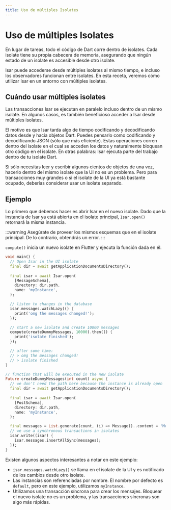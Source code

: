 ```yaml
---
title: Uso de múltiples Isolates
---
```


# Uso de múltiples Isolates

En lugar de tareas, todo el código de Dart corre dentro de isolates. Cada isolate tiene su propia cabecera de memoria, asegurando que ningún estado de un isolate es accesible desde otro isolate.

Isar puede accederse desde múltiples isolates al mismo tiempo, e incluso los observadores funcionan entre isolates. En esta receta, veremos cómo utilizar Isar en un entorno con múltiples isolates.

## Cuándo usar múltiples isolates

Las transacciones Isar se ejecutan en paralelo incluso dentro de un mismo isolate. En algunos casos, es también beneficioso acceder a Isar desde múltiples isolates.

El motivo es que Isar tarda algo de tiempo codificando y decodificando datos desde y hacia objetos Dart. Puedes pensarlo como codificando y decodificando JSON (sólo que más eficiente). Estas operaciones corren dentro del isolate en el cual se acceden los datos y naturalmente bloquean otro código en el isolate. En otras palabras: Isar ejecuta parte del trabajo dentro de tu isolate Dart.

Si sólo necesitas leer y escribir algunos cientos de objetos de una vez, hacerlo dentro del mismo isolate que la UI no es un problema. Pero para transacciones muy grandes o si el isolate de la UI ya está bastante ocupado, deberías considerar usar un isolate separado.

## Ejemplo

Lo primero que debemos hacer es abrir Isar en el nuevo isolate. Dado que la instancia de Isar ya está abierta en el isolate principal, `Isar.open()` retornará la misma instancia.

:::warning
Asegúrate de proveer los mismos esquemas que en el isolate principal. De lo contrario, obtendrás un error.
:::

`compute()` inicia un nuevo isolate en Flutter y ejecuta la función dada en él.

```dart
void main() {
  // Open Isar in the UI isolate
  final dir = await getApplicationDocumentsDirectory();
  
  final isar = await Isar.open(
    [MessageSchema],
    directory: dir.path,
    name: 'myInstance',
  );

  // listen to changes in the database
  isar.messages.watchLazy(() {
    print('omg the messages changed!');
  });

  // start a new isolate and create 10000 messages
  compute(createDummyMessages, 10000).then(() {
    print('isolate finished');
  });

  // after some time:
  // > omg the messages changed!
  // > isolate finished
}

// function that will be executed in the new isolate
Future createDummyMessages(int count) async {
  // we don't need the path here because the instance is already open
  final dir = await getApplicationDocumentsDirectory();
  
  final isar = await Isar.open(
    [PostSchema],
    directory: dir.path,
    name: 'myInstance',
  );

  final messages = List.generate(count, (i) => Message()..content = 'Message $i');
  // we use a synchronous transactions in isolates
  isar.write((isar) {
    isar.messages.insertAllSync(messages);
  });
}
```

Existen algunos aspectos interesantes a notar en este ejemplo:

- `isar.messages.watchLazy()` se llama en el isolate de la UI y es notificado de los cambios desde otro isolate.
- Las instancias son referenciadas por nombre. El nombre por defecto es `default`, pero en este ejemplo, utilizamos `myInstance`.
- Utilizamos una transacción síncrona para crear los mensajes. Bloquear el nuevo isolate no es un problema, y las transacciones síncronas son algo más rápidas.
